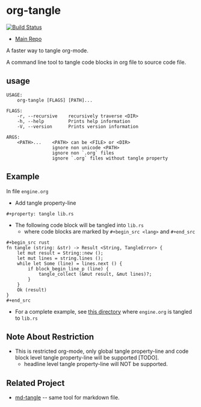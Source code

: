 # org-tangle

[![Build Status](https://travis-ci.org/xieyuheng/org-rs.svg?branch=master)](https://travis-ci.org/xieyuheng/org-rs)

- [Main Repo](https://github.com/xieyuheng/org-rs)

A faster way to tangle org-mode.

A command line tool to tangle code blocks in org file to source code file.

## usage

```
USAGE:
    org-tangle [FLAGS] [PATH]...

FLAGS:
    -r, --recursive    recursively traverse <DIR>
    -h, --help         Prints help information
    -V, --version      Prints version information

ARGS:
    <PATH>...    <PATH> can be <FILE> or <DIR>
                 ignore non unicode <PATH>
                 ignore non `.org` files
                 ignore `.org` files without tangle property

```

## Example

In file `engine.org`

- Add tangle property-line

```
#+property: tangle lib.rs
```

- The following code block will be tangled into `lib.rs`
  - where code blocks are marked by `#+begin_src <lang>` and `#+end_src`

```
#+begin_src rust
fn tangle (string: &str) -> Result <String, TangleError> {
    let mut result = String::new ();
    let mut lines = string.lines ();
    while let Some (line) = lines.next () {
        if block_begin_line_p (line) {
            tangle_collect (&mut result, &mut lines)?;
        }
    }
    Ok (result)
}
#+end_src
```

- For a complete example,
  see [this directory](https://github.com/xieyuheng/org-rs/tree/master/org-tangle-engine/src)
  where `engine.org` is tangled to `lib.rs`

## Note About Restriction

- This is restricted org-mode,
  only global tangle property-line and code block level tangle property-line will be supported [TODO].
  - headline level tangle property-line will NOT be supported.

## Related Project

- [md-tangle](https://github.com/xieyuheng/md-tangle) -- same tool for markdown file.
